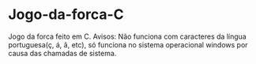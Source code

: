 # Jogo-da-forca-C
Jogo da forca feito em C. Avisos: Não funciona com caracteres da língua portuguesa(ç, á, â, etc), só funciona no sistema operacional windows por causa das chamadas de sistema.
